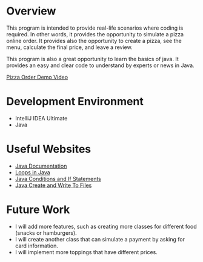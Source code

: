 # Overview

This program is intended to provide real-life scenarios where coding is required.
In other words, it provides the opportunity to simulate a pizza online order.
It provides also the opportunity to create a pizza, see the menu, calculate the 
final price, and leave a review.

This program is also a great opportunity to learn the basics of java. It provides
an easy and clear code to understand by experts or news in Java.

[Pizza Order Demo Video](https://youtu.be/hKqarkn_G2c)

# Development Environment

- IntelliJ IDEA Ultimate
- Java

# Useful Websites

- [Java Documentation](https://docs.oracle.com/en/java/)
- [Loops in Java](https://www.geeksforgeeks.org/loops-in-java/)
- [Java Conditions and If Statements](https://www.w3schools.com/java/java_conditions.asp)
- [Java Create and Write To Files](https://www.w3schools.com/java/java_files_create.asp)

# Future Work

- I will add more features, such as creating more classes for different food (snacks or hamburgers).
- I will create another class that can simulate a payment by asking for card information.
- I will implement more toppings that have different prices.